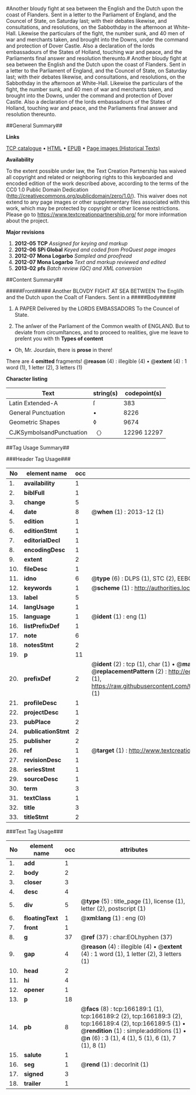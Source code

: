 #Another bloudy fight at sea between the English and the Dutch upon the coast of Flanders. Sent in a letter to the Parliament of England, and the Councel of State, on Saturday last; with their debates likewise, and consultations, and resolutions, on the Sabbothday in the afternoon at White-Hall. Likewise the particulars of the fight, the number sunk, and 40 men of war and merchants taken, and brought into the Downs, under the command and protection of Dover Castle. Also a declaration of the lords embassadours of the States of Holland, touching war and peace, and the Parliaments final answer and resolution thereunto.#
Another bloudy fight at sea between the English and the Dutch upon the coast of Flanders. Sent in a letter to the Parliament of England, and the Councel of State, on Saturday last; with their debates likewise, and consultations, and resolutions, on the Sabbothday in the afternoon at White-Hall. Likewise the particulars of the fight, the number sunk, and 40 men of war and merchants taken, and brought into the Downs, under the command and protection of Dover Castle. Also a declaration of the lords embassadours of the States of Holland, touching war and peace, and the Parliaments final answer and resolution thereunto.

##General Summary##

**Links**

[TCP catalogue](http://www.ota.ox.ac.uk/tcp/)  • 
[HTML](http://tei.it.ox.ac.uk/tcp/Texts-HTML/free/A74/A74873.html)  • 
[EPUB](http://tei.it.ox.ac.uk/tcp/Texts-EPUB/free/A74/A74873.epub) • 
[Page images (Historical Texts)](https://historicaltexts.jisc.ac.uk/eebo-99866011e)

**Availability**

To the extent possible under law, the Text Creation Partnership has waived all copyright and related or neighboring rights to this keyboarded and encoded edition of the work described above, according to the terms of the CC0 1.0 Public Domain Dedication (http://creativecommons.org/publicdomain/zero/1.0/). This waiver does not extend to any page images or other supplementary files associated with this work, which may be protected by copyright or other license restrictions. Please go to https://www.textcreationpartnership.org/ for more information about the project.

**Major revisions**

1. __2012-05__ __TCP__ *Assigned for keying and markup*
1. __2012-06__ __SPi Global__ *Keyed and coded from ProQuest page images*
1. __2012-07__ __Mona Logarbo__ *Sampled and proofread*
1. __2012-07__ __Mona Logarbo__ *Text and markup reviewed and edited*
1. __2013-02__ __pfs__ *Batch review (QC) and XML conversion*

##Content Summary##

#####Front#####
Another BLOVDY FIGHT AT SEA BETWEEN The Engliſh and the Dutch upon the Coaſt of Flanders. Sent in a 
#####Body#####

1. A PAPER Delivered by the LORDS EMBASSADORS To the Councel of State.

1. The anſwer of the Parliament of the Common wealth of ENGLAND.
But to deviate from circumſtances, and to proceed to realities, give me leave to preſent you with th
**Types of content**

  * Oh, Mr. Jourdain, there is **prose** in there!

There are 4 **omitted** fragments! 
 @__reason__ (4) : illegible (4)  •  @__extent__ (4) : 1 word (1), 1 letter (2), 3 letters (1)

**Character listing**


|Text|string(s)|codepoint(s)|
|---|---|---|
|Latin Extended-A|ſ|383|
|General Punctuation|•|8226|
|Geometric Shapes|◊|9674|
|CJKSymbolsandPunctuation|〈〉|12296 12297|

##Tag Usage Summary##

###Header Tag Usage###

|No|element name|occ|attributes|
|---|---|---|---|
|1.|__availability__|1||
|2.|__biblFull__|1||
|3.|__change__|5||
|4.|__date__|8| @__when__ (1) : 2013-12 (1)|
|5.|__edition__|1||
|6.|__editionStmt__|1||
|7.|__editorialDecl__|1||
|8.|__encodingDesc__|1||
|9.|__extent__|2||
|10.|__fileDesc__|1||
|11.|__idno__|6| @__type__ (6) : DLPS (1), STC (2), EEBO-CITATION (1), PROQUEST (1), VID (1)|
|12.|__keywords__|1| @__scheme__ (1) : http://authorities.loc.gov/ (1)|
|13.|__label__|5||
|14.|__langUsage__|1||
|15.|__language__|1| @__ident__ (1) : eng (1)|
|16.|__listPrefixDef__|1||
|17.|__note__|6||
|18.|__notesStmt__|2||
|19.|__p__|11||
|20.|__prefixDef__|2| @__ident__ (2) : tcp (1), char (1)  •  @__matchPattern__ (2) : ([0-9\-]+):([0-9IVX]+) (1), (.+) (1)  •  @__replacementPattern__ (2) : http://eebo.chadwyck.com/downloadtiff?vid=$1&page=$2 (1), https://raw.githubusercontent.com/textcreationpartnership/Texts/master/tcpchars.xml#$1 (1)|
|21.|__profileDesc__|1||
|22.|__projectDesc__|1||
|23.|__pubPlace__|2||
|24.|__publicationStmt__|2||
|25.|__publisher__|2||
|26.|__ref__|1| @__target__ (1) : http://www.textcreationpartnership.org/docs/. (1)|
|27.|__revisionDesc__|1||
|28.|__seriesStmt__|1||
|29.|__sourceDesc__|1||
|30.|__term__|3||
|31.|__textClass__|1||
|32.|__title__|3||
|33.|__titleStmt__|2||


###Text Tag Usage###

|No|element name|occ|attributes|
|---|---|---|---|
|1.|__add__|1||
|2.|__body__|2||
|3.|__closer__|3||
|4.|__desc__|4||
|5.|__div__|5| @__type__ (5) : title_page (1), license (1), letter (2), postscript (1)|
|6.|__floatingText__|1| @__xml:lang__ (1) : eng (0)|
|7.|__front__|1||
|8.|__g__|37| @__ref__ (37) : char:EOLhyphen (37)|
|9.|__gap__|4| @__reason__ (4) : illegible (4)  •  @__extent__ (4) : 1 word (1), 1 letter (2), 3 letters (1)|
|10.|__head__|2||
|11.|__hi__|4||
|12.|__opener__|1||
|13.|__p__|18||
|14.|__pb__|8| @__facs__ (8) : tcp:166189:1 (1), tcp:166189:2 (2), tcp:166189:3 (2), tcp:166189:4 (2), tcp:166189:5 (1)  •  @__rendition__ (1) : simple:additions (1)  •  @__n__ (6) : 3 (1), 4 (1), 5 (1), 6 (1), 7 (1), 8 (1)|
|15.|__salute__|1||
|16.|__seg__|1| @__rend__ (1) : decorInit (1)|
|17.|__signed__|3||
|18.|__trailer__|1||
